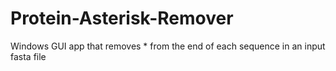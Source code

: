 # Protein-Asterisk-Remover
 Windows GUI app that removes * from the end of each sequence in an input fasta file
